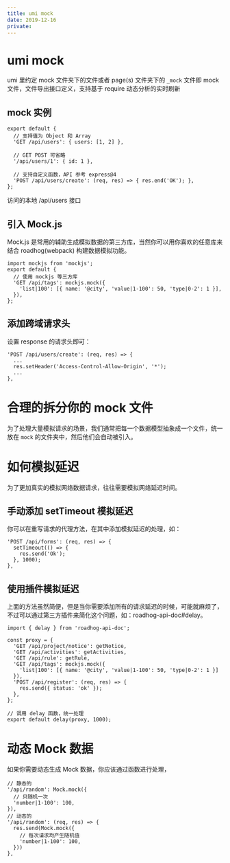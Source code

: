 ```yaml
---
title: umi mock
date: 2019-12-16
private: 
---
```

# umi mock
umi 里约定 mock 文件夹下的文件或者 page(s) 文件夹下的 `_mock` 文件即 mock 文件，文件导出接口定义，支持基于 require 动态分析的实时刷新

## mock 实例

    export default {
      // 支持值为 Object 和 Array
      'GET /api/users': { users: [1, 2] },

      // GET POST 可省略
      '/api/users/1': { id: 1 },

      // 支持自定义函数，API 参考 express@4
      'POST /api/users/create': (req, res) => { res.end('OK'); },
    };

访问的本地 /api/users 接口

## 引入 Mock.js
Mock.js 是常用的辅助生成模拟数据的第三方库，当然你可以用你喜欢的任意库来结合 roadhog(webpack) 构建数据模拟功能。

    import mockjs from 'mockjs';
    export default {
      // 使用 mockjs 等三方库
      'GET /api/tags': mockjs.mock({
        'list|100': [{ name: '@city', 'value|1-100': 50, 'type|0-2': 1 }],
      }),
    };

## 添加跨域请求头
设置 response 的请求头即可：

    'POST /api/users/create': (req, res) => {
      ...
      res.setHeader('Access-Control-Allow-Origin', '*');
      ...
    },

# 合理的拆分你的 mock 文件
为了处理大量模拟请求的场景，我们通常把每一个数据模型抽象成一个文件，统一放在 `mock` 的文件夹中，然后他们会自动被引入。


# 如何模拟延迟
为了更加真实的模拟网络数据请求，往往需要模拟网络延迟时间。

## 手动添加 setTimeout 模拟延迟
你可以在重写请求的代理方法，在其中添加模拟延迟的处理，如：

    'POST /api/forms': (req, res) => {
      setTimeout(() => {
        res.send('Ok');
      }, 1000);
    },

## 使用插件模拟延迟
上面的方法虽然简便，但是当你需要添加所有的请求延迟的时候，可能就麻烦了，不过可以通过第三方插件来简化这个问题，如：roadhog-api-doc#delay。

    import { delay } from 'roadhog-api-doc';

    const proxy = {
      'GET /api/project/notice': getNotice,
      'GET /api/activities': getActivities,
      'GET /api/rule': getRule,
      'GET /api/tags': mockjs.mock({
        'list|100': [{ name: '@city', 'value|1-100': 50, 'type|0-2': 1 }]
      }),
      'POST /api/register': (req, res) => {
        res.send({ status: 'ok' });
      },
    };

    // 调用 delay 函数，统一处理
    export default delay(proxy, 1000);

# 动态 Mock 数据
如果你需要动态生成 Mock 数据，你应该通过函数进行处理，

    // 静态的
    '/api/random': Mock.mock({
      // 只随机一次
      'number|1-100': 100,
    }),
    // 动态的
    '/api/random': (req, res) => {
      res.send(Mock.mock({
        // 每次请求均产生随机值
        'number|1-100': 100,
      }))
    },